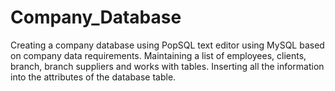 # Company_Database
Creating a company database using PopSQL text editor using MySQL based on company data requirements.
Maintaining a list of employees, clients, branch, branch suppliers and works with tables.
Inserting all the information into the attributes of the database table.

